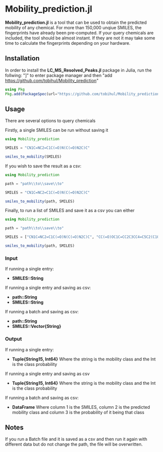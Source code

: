 # Mobility_prediction.jl

**Mobility_prediction.jl** is a tool that can be used to obtain the predicted mobility of any chemical. For more than 150,000 unqiue SMILES, the fingerprints have already been pre-computed. If your query chemicals are included, the tool should be almost instant. If they are not it may take some time to calculate the fingerprints depending on your hardware.

## Installation

In order to install the **LC_MS_Resolved_Peaks.jl** package in Julia, run the follwing: "]" to enter package manager and then "add https://github.com/tobihul/Mobility_prediction"

```julia
using Pkg
Pkg.add(PackageSpec(url="https://github.com/tobihul/Mobility_prediction"))

```

## Usage

There are several options to query chemicals

Firstly, a single SMILES can be run without saving it

```julia
using Mobility_prediction

SMILES = "CN1C=NC2=C1C(=O)N(C(=O)N2C)C"

smiles_to_mobility(SMILES)
```

If you wish to save the result as a csv:

```julia
using Mobility_prediction

path = "path\\to\\save\\to"

SMILES = "CN1C=NC2=C1C(=O)N(C(=O)N2C)C"

smiles_to_mobility(path, SMILES)
```
Finally, to run a list of SMILES and save it as a csv you can either 

```julia
using Mobility_prediction

path = "path\\to\\save\\to"

SMILES = ["CN1C=NC2=C1C(=O)N(C(=O)N2C)C", "CC(=O)OC1C=CC2C3CC4=C5C2(C1OC5=C(C=C4)OC(=O)C)CCN3C"]

smiles_to_mobility(path, SMILES)
```
### Input

If running a single entry:

* **SMILES::String**

If running a single entry and saving as csv:

* **path::String**
* **SMILES::String**

If running a batch and saving as csv:

* **path::String**
* **SMILES::Vector{String}**

### Output

If running a single entry:

* **Tuple{String15, Int64}** Where the string is the mobility class and the Int is the class probability

If running a single entry and saving as csv

* **Tuple{String15, Int64}** Where the string is the mobility class and the Int is the class probability

If running a batch and saving as csv:

* **DataFrame** Where column 1 is the SMILES, column 2 is the predicted mobility class and column 3 is the probability of it being that class


## Notes

If you run a Batch file and it is saved as a csv and then run it again with different data but do not change the path, the file will be overwritten.


